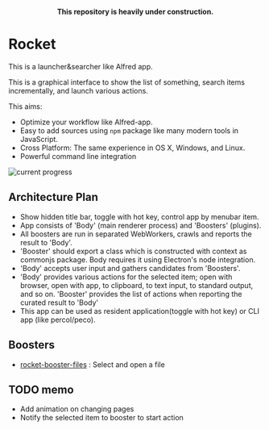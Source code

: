 <p align="center"><strong>This repository is heavily under construction.</strong></p>

Rocket
======

This is a launcher&searcher like Alfred app.

This is a graphical interface to show the list of something, search items incrementally, and launch various actions.

This aims:

- Optimize your workflow like Alfred-app.
- Easy to add sources using `npm` package like many modern tools in JavaScript.
- Cross Platform:  The same experience in OS X, Windows, and Linux.
- Powerful command line integration

![current progress](https://raw.githubusercontent.com/rhysd/ss/master/Rocket/progress.png)

## Architecture Plan

- Show hidden title bar, toggle with hot key, control app by menubar item.
- App consists of 'Body' (main renderer process) and 'Boosters' (plugins).
- All boosters are run in separated WebWorkers, crawls and reports the result to 'Body'.
- 'Booster' should export a class which is constructed with context as commonjs package.  Body requires it using Electron's node integration.
- 'Body' accepts user input and gathers candidates from 'Boosters'.
- 'Body' provides various actions for the selected item; open with browser, open with app, to clipboard, to text input, to standard output, and so on.  'Booster' provides the list of actions when reporting the curated result to 'Body'
- This app can be used as resident application(toggle with hot key) or CLI app (like percol/peco).

## Boosters

- [rocket-booster-files](https://github.com/rhysd/rocket-booster-files) : Select and open a file

## TODO memo

- Add animation on changing pages
- Notify the selected item to booster to start action
